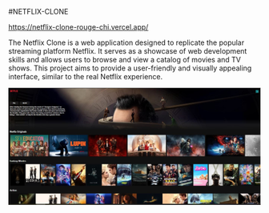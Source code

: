 
#NETFLIX-CLONE

https://netflix-clone-rouge-chi.vercel.app/


The Netflix Clone is a web application designed to replicate the popular streaming platform Netflix. It serves as a showcase of web development skills and allows users to browse and view a catalog of movies and TV shows. This project aims to provide a user-friendly and visually appealing interface, similar to the real Netflix experience.


![Alt Netflix](https://github.com/sajidhussaint/Netflix-Clone/blob/master/netflix.JPG)

